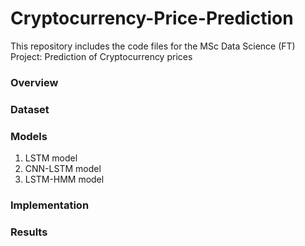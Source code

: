 # Cryptocurrency-Price-Prediction

This repository includes the code files for the MSc Data Science (FT) Project: Prediction of Cryptocurrency prices 

### Overview 


### Dataset 


### Models 

1. LSTM model
2. CNN-LSTM model
3. LSTM-HMM model


### Implementation 



### Results 

